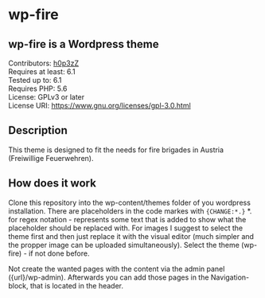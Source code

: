 # wp-fire
## wp-fire is a Wordpress theme
Contributors: [h0p3zZ](https://github.com/h0p3zZ)\
Requires at least: 6.1\
Tested up to: 6.1\
Requires PHP: 5.6\
License: GPLv3 or later\
License URI: https://www.gnu.org/licenses/gpl-3.0.html

## Description

This theme is designed to fit the needs for fire brigades in Austria (Freiwillige Feuerwehren).

## How does it work

Clone this repository into the wp-content/themes folder of you wordpress installation.
There are placeholders in the code markes with `{CHANGE:*.}` *. for regex notation - represents some text that is added to show what the placeholder should be replaced with.
For images I suggest to select the theme first and then just replace it with the visual editor (much simpler and the propper image can be uploaded simultaneously).
Select the theme (wp-fire) - if not done before.

Not create the wanted pages with the content via the admin panel ({url}/wp-admin).
Afterwards you can add those pages in the Navigation-block, that is located in the header.
